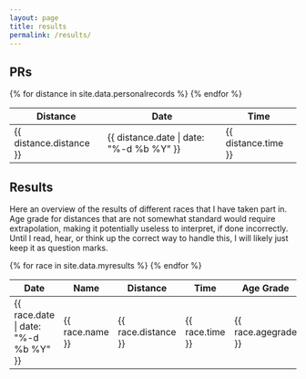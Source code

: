 ```yaml
---
layout: page
title: results
permalink: /results/
---
```


## PRs

<table id="personalrecords">
  <thead>
    <tr>
      <th>Distance</th>
      <th>Date</th>
      <th>Time</th>
    </tr>
  </thead>
  <tbody>
{% for distance in site.data.personalrecords %}
    <tr>
      <td class="distance">{{ distance.distance }}</td>
      <td class="date">{{ distance.date | date: "%-d %b %Y" }}</td>
      <td class="time">{{ distance.time }}</td>
    </tr>
{% endfor %}
  </tbody>
</table>

## Results

Here an overview of the results of different races that I have taken part in.
Age grade for distances that are not somewhat standard would require
extrapolation, making it potentially useless to interpret, if done incorrectly.
Until I read, hear, or think up the correct way to handle this, I will likely
just keep it as question marks.

<table id="results">
  <thead>
    <tr>
      <th>Date</th>
      <th>Name</th>
      <th>Distance</th>
      <th>Time</th>
      <th>Age Grade</th>
    </tr>
  </thead>
  <tbody>
{% for race in site.data.myresults %}
    <tr>
      <td class="date">{{ race.date | date: "%-d %b %Y" }}</td>
      <td class="name">{{ race.name }}</td>
      <td class="distance">{{ race.distance }}</td>
      <td class="time">{{ race.time }}</td>
      <td class="agegrade">{{ race.agegrade }}</td>
    </tr>
{% endfor %}
  </tbody>
</table>
